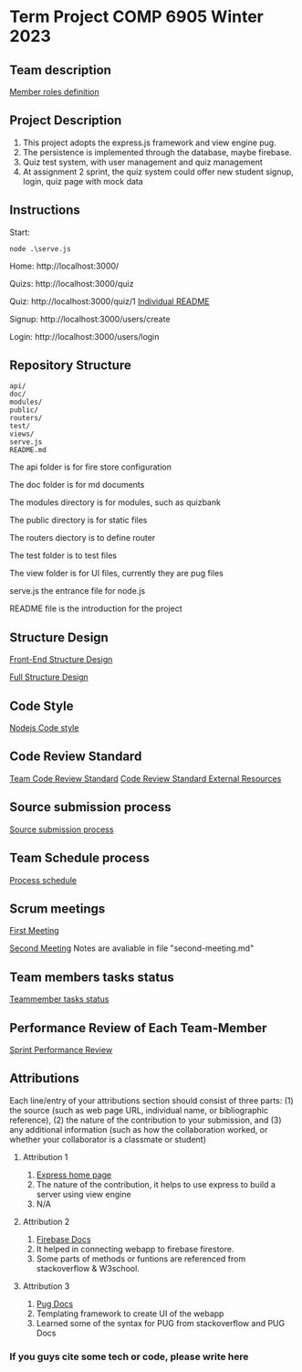 # Term Project COMP 6905 Winter 2023

## Team description

[Member roles definition](./doc/memberroles.md)

## Project Description

1. This project adopts the express.js framework and view engine pug.
2. The persistence is implemented through the database, maybe firebase.
3. Quiz test system, with user management and quiz management
4. At assignment 2 sprint, the quiz system could offer new student signup, login, quiz page with mock data

## Instructions
Start: 

    node .\serve.js 

Home: http://localhost:3000/

Quizs: http://localhost:3000/quiz

Quiz: http://localhost:3000/quiz/1 [Individual README](/doc/individual_submission/trangv_code_task.md)

Signup: http://localhost:3000/users/create

Login: http://localhost:3000/users/login


## Repository Structure

    api/
    doc/
    modules/
    public/
    routers/
    test/
    views/ 
    serve.js
    README.md

  The api folder is for fire store configuration

  The doc folder is for md documents

  The modules directory is for modules, such as quizbank

  The public directory is for static files

  The routers diectory is to define router 

  The test folder is to test files

  The view folder is for UI files, currently they are pug files

  serve.js the entrance file for node.js

  README file is the introduction for the project

## Structure Design
[Front-End Structure Design](/doc/frontendstructuredesign.md)

[Full Structure Design](https://github.com/MUN-COMP6905/project-eteam/blob/dev/doc/structure%20diagram.png)

## Code Style
[Nodejs Code style](https://github.com/felixge/node-style-guide)

## Code Review Standard

[Team Code Review Standard](/doc/codereviewstandard.md)
[Code Review Standard External Resources](https://google.github.io/eng-practices/review/reviewer/standard.html)

## Source submission process

[Source submission process](/doc/sourcesubmission.md)

## Team Schedule process

[Process schedule](/doc/processSchedule.md)

## Scrum meetings

[First Meeting](/doc/first-meeting.md)

[Second Meeting](/doc/second-meeting.md) Notes are avaliable in file "second-meeting.md"

## Team members tasks status

[Teammember tasks status](/doc/teammember-tasks-status.md)

## Performance Review of Each Team-Member
[Sprint Performance Review](https://docs.google.com/spreadsheets/d/1Gm-qb7FD2baLD-eDKrLjbsh3EBmGTTs08O_xN5u_UjA/edit?resourcekey#gid=104030491)

## Attributions

Each line/entry of your attributions section should consist of three parts: (1) the source (such as web page URL, individual name, or bibliographic reference), (2) the nature of the contribution to your submission, and (3) any additional information (such as how the collaboration worked, or whether your collaborator is a classmate or student)

1. Attribution 1
   1. [Express home page](https://expressjs.com/)
   2. The nature of the contribution, it helps to use express to build a server using view engine
   3. N/A

2. Attribution 2
    1. [Firebase Docs](https://firebase.google.com/docs)
    2. It helped in connecting webapp to firebase firestore.
    3. Some parts of methods or funtions are referenced from stackoverflow & W3school.

3. Attribution 3
    1. [Pug Docs](https://pugjs.org/api/getting-started.html)
    2. Templating framework to create UI of the webapp
    3. Learned some of the syntax for PUG from stackoverflow and PUG Docs

### If you guys cite some tech or code, please write here
